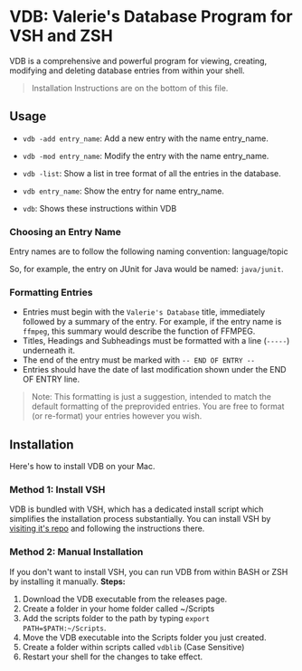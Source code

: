 # VDB: Valerie's Database Program for VSH and ZSH
VDB is a comprehensive and powerful program for viewing, creating, modifying and deleting database entries from within your shell.
> Installation Instructions are on the bottom of this file.

## Usage
- ``vdb -add entry_name``: Add a new entry with the name entry_name.

- ``vdb -mod entry_name``: Modify the entry with the name entry_name.

- ``vdb -list``: Show a list in tree format of all the entries in the database.

- ``vdb entry_name``: Show the entry for name entry_name.

- ``vdb``: Shows these instructions within VDB


### Choosing an Entry Name
Entry names are to follow the following naming convention:
language/topic

So, for example, the entry on JUnit for Java would be named: ``java/junit``.


### Formatting Entries
  - Entries must begin with the ``Valerie's Database`` title, immediately followed by a summary of the entry. For example, if the entry name is ``ffmpeg``, this summary would describe the function of FFMPEG.
  - Titles, Headings and Subheadings must be formatted with a line (``-----``) underneath it.
  - The end of the entry must be marked with ``-- END OF ENTRY --``
  - Entries should have the date of last modification shown under the END OF ENTRY line. 
> Note: This formatting is just a suggestion, intended to match the default formatting of the preprovided entries. You are free to format (or re-format) your entries however you wish.

## Installation
Here's how to install VDB on your Mac.

### Method 1: Install VSH
VDB is bundled with VSH, which has a dedicated install script which simplifies the installation process substantially. You can install VSH by [visiting it's repo](https://github.com/thequeenofclubs/vsh) and following the instructions there.


### Method 2: Manual Installation
If you don't want to install VSH, you can run VDB from within BASH or ZSH by installing it manually.
**Steps:**
1. Download the VDB executable from the releases page.
2. Create a folder in your home folder called ~/Scripts
3. Add the scripts folder to the path by typing ``export PATH=$PATH:~/Scripts``.
4. Move the VDB executable into the Scripts folder you just created.
5. Create a folder within scripts called ``vdblib`` (Case Sensitive)
6. Restart your shell for the changes to take effect.
